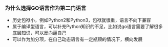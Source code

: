 ### 为什么选择GO语言作为第二门语言


* 历史包袱小，例如Python2和Python3，包袱就很重，语言不向下兼容
* 属于编译型语言，可以补充Python知识的不足，比如说go语言需要了解很多底层知识，可以反向逼自己
* 可以作为加分项，在自己动态语言有一定瓶颈的情况下，横向发展
